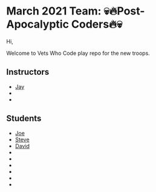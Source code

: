 # March 2021 Team: 💀🔥Post-Apocalyptic Coders🔥💀


Hi,

 Welcome to Vets Who Code play repo for the new troops.

## Instructors
* [Jay](https://twitter.com/JeromeHardaway)
* 
*


## Students
* [Joe](https://twitter.com/joer71560650)
* [Steve](https://twitter.com/sa_lamoureux)
* [David](https://twitter.com/david_tetreau)
*
*
*
*
*
*
